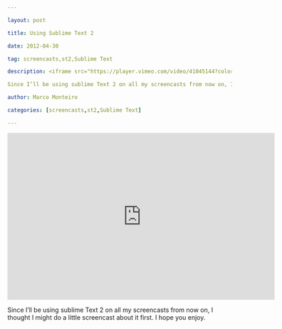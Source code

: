 ---
layout: post
title: Using Sublime Text 2
date: 2012-04-30
tag: screencasts,st2,Sublime Text
description: <iframe src="https://player.vimeo.com/video/41045144?color=ffffff" width="600" height="375" frameborder="0" webkitAllowFullScreen mozallowfullscreen allowFullScreen></iframe>

Since I’ll be using sublime Text 2 on all my screencasts from now on, I thought I might do a little screencast
author: Marco Monteiro
categories: [screencasts,st2,Sublime Text]
---

<iframe src="https://player.vimeo.com/video/41045144?color=ffffff" width="600" height="375" frameborder="0" webkitAllowFullScreen mozallowfullscreen allowFullScreen></iframe>

Since I’ll be using sublime Text 2 on all my screencasts from now on, I thought I might do a little screencast about it first. I hope you enjoy.